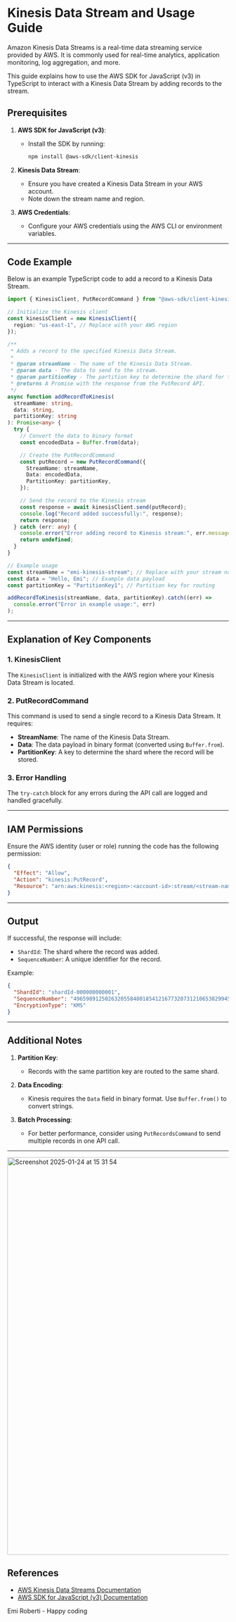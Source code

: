 # Kinesis Data Stream and Usage Guide

Amazon Kinesis Data Streams is a real-time data streaming service provided by AWS. It is commonly used for real-time analytics, application monitoring, log aggregation, and more.

This guide explains how to use the AWS SDK for JavaScript (v3) in TypeScript to interact with a Kinesis Data Stream by adding records to the stream.

## Prerequisites

1. **AWS SDK for JavaScript (v3)**:

   - Install the SDK by running:
     ```bash
     npm install @aws-sdk/client-kinesis
     ```

2. **Kinesis Data Stream**:

   - Ensure you have created a Kinesis Data Stream in your AWS account.
   - Note down the stream name and region.

3. **AWS Credentials**:
   - Configure your AWS credentials using the AWS CLI or environment variables.

---

## Code Example

Below is an example TypeScript code to add a record to a Kinesis Data Stream.

```typescript
import { KinesisClient, PutRecordCommand } from "@aws-sdk/client-kinesis";

// Initialize the Kinesis client
const kinesisClient = new KinesisClient({
  region: "us-east-1", // Replace with your AWS region
});

/**
 * Adds a record to the specified Kinesis Data Stream.
 *
 * @param streamName - The name of the Kinesis Data Stream.
 * @param data - The data to send to the stream.
 * @param partitionKey - The partition key to determine the shard for the record.
 * @returns A Promise with the response from the PutRecord API.
 */
async function addRecordToKinesis(
  streamName: string,
  data: string,
  partitionKey: string
): Promise<any> {
  try {
    // Convert the data to binary format
    const encodedData = Buffer.from(data);

    // Create the PutRecordCommand
    const putRecord = new PutRecordCommand({
      StreamName: streamName,
      Data: encodedData,
      PartitionKey: partitionKey,
    });

    // Send the record to the Kinesis stream
    const response = await kinesisClient.send(putRecord);
    console.log("Record added successfully:", response);
    return response;
  } catch (err: any) {
    console.error("Error adding record to Kinesis stream:", err.message);
    return undefined;
  }
}

// Example usage
const streamName = "emi-kinesis-stream"; // Replace with your stream name
const data = "Hello, Emi"; // Example data payload
const partitionKey = "PartitionKey1"; // Partition key for routing

addRecordToKinesis(streamName, data, partitionKey).catch((err) =>
  console.error("Error in example usage:", err)
);
```

---

## Explanation of Key Components

### 1. **KinesisClient**

The `KinesisClient` is initialized with the AWS region where your Kinesis Data Stream is located.

### 2. **PutRecordCommand**

This command is used to send a single record to a Kinesis Data Stream. It requires:

- **StreamName**: The name of the Kinesis Data Stream.
- **Data**: The data payload in binary format (converted using `Buffer.from`).
- **PartitionKey**: A key to determine the shard where the record will be stored.

### 3. **Error Handling**

The `try-catch` block for any errors during the API call are logged and handled gracefully.

---

## IAM Permissions

Ensure the AWS identity (user or role) running the code has the following permission:

```json
{
  "Effect": "Allow",
  "Action": "kinesis:PutRecord",
  "Resource": "arn:aws:kinesis:<region>:<account-id>:stream/<stream-name>"
}
```

---

## Output

If successful, the response will include:

- `ShardId`: The shard where the record was added.
- `SequenceNumber`: A unique identifier for the record.

Example:

```json
{
  "ShardId": "shardId-000000000001",
  "SequenceNumber": "49659891250263205584801854121677320731210653829945098258",
  "EncryptionType": "KMS"
}
```

---

## Additional Notes

1. **Partition Key**:

   - Records with the same partition key are routed to the same shard.

2. **Data Encoding**:

   - Kinesis requires the `Data` field in binary format. Use `Buffer.from()` to convert strings.

3. **Batch Processing**:
   - For better performance, consider using `PutRecordsCommand` to send multiple records in one API call.

---

<img width="904" alt="Screenshot 2025-01-24 at 15 31 54" src="https://github.com/user-attachments/assets/f480d674-735e-4bf0-aa6c-61667e5f337f" />



## References

- [AWS Kinesis Data Streams Documentation](https://docs.aws.amazon.com/kinesis/latest/dev/introduction.html)
- [AWS SDK for JavaScript (v3) Documentation](https://docs.aws.amazon.com/AWSJavaScriptSDK/v3/latest/index.html)

Emi Roberti - Happy coding
